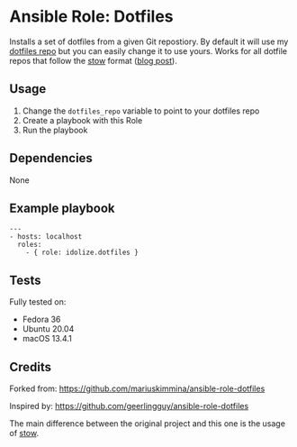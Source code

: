 # Ansible Role: Dotfiles

Installs a set of dotfiles from a given Git repostiory. By default it will use my [dotfiles repo][dotfiles] but you can easily change it to use yours.
Works for all dotfile repos that follow the [stow][stow] format ([blog post](https://brandon.invergo.net/news/2012-05-26-using-gnu-stow-to-manage-your-dotfiles.html)).

## Usage

1. Change the `dotfiles_repo` variable to point to your dotfiles repo
2. Create a playbook with this Role
3. Run the playbook

## Dependencies

None

## Example playbook

```
---
- hosts: localhost
  roles:
    - { role: idolize.dotfiles }
```


## Tests

Fully tested on:

* Fedora 36
* Ubuntu 20.04
* macOS 13.4.1

## Credits

Forked from: https://github.com/mariuskimmina/ansible-role-dotfiles

Inspired by: https://github.com/geerlingguy/ansible-role-dotfiles

The main difference between the original project and this one is the usage of [stow][stow].

[stow]: https://www.gnu.org/software/stow/
[dotfiles]: https://github.com/idolize/dotfiles
